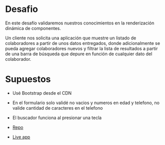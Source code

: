 # Desafio

En este desafío validaremos nuestros conocimientos en la renderización dinámica de componentes.

Un cliente nos solicita una aplicación que muestre un listado de colaboradores a partir de unos datos entregados, donde adicionalmente se pueda agregar colaboradores nuevos y
filtrar la lista de resultados a partir de una barra de búsqueda que depure en función de cualquier dato del colaborador.

# Supuestos
- Usé Bootstrap desde el CDN
- En el formulario solo validé no vacios y numeros en edad y telefono, no valide cantidad de caracteres en el telefono
- El buscador funciona al presionar una tecla

- [Repo](https://github.com/fisaavedrae/db-colaboradores) 
- [Live app](https://db-colaboradores.vercel.app/) 
